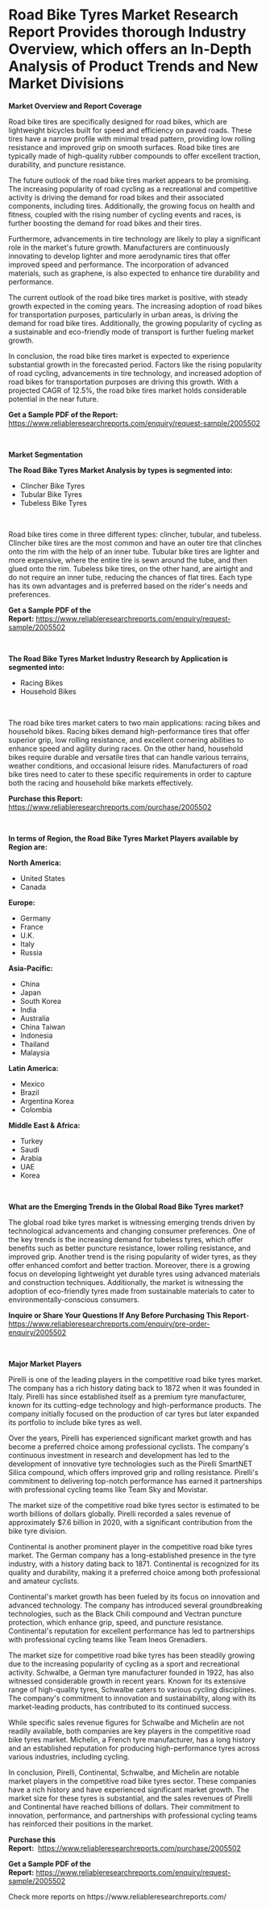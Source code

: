 <p><h1>Road Bike Tyres Market Research Report Provides thorough Industry Overview, which offers an In-Depth Analysis of Product Trends and New Market Divisions</h1></p><p><strong>Market Overview and Report Coverage</strong></p>
<p><p>Road bike tires are specifically designed for road bikes, which are lightweight bicycles built for speed and efficiency on paved roads. These tires have a narrow profile with minimal tread pattern, providing low rolling resistance and improved grip on smooth surfaces. Road bike tires are typically made of high-quality rubber compounds to offer excellent traction, durability, and puncture resistance.</p><p>The future outlook of the road bike tires market appears to be promising. The increasing popularity of road cycling as a recreational and competitive activity is driving the demand for road bikes and their associated components, including tires. Additionally, the growing focus on health and fitness, coupled with the rising number of cycling events and races, is further boosting the demand for road bikes and their tires.</p><p>Furthermore, advancements in tire technology are likely to play a significant role in the market's future growth. Manufacturers are continuously innovating to develop lighter and more aerodynamic tires that offer improved speed and performance. The incorporation of advanced materials, such as graphene, is also expected to enhance tire durability and performance.</p><p>The current outlook of the road bike tires market is positive, with steady growth expected in the coming years. The increasing adoption of road bikes for transportation purposes, particularly in urban areas, is driving the demand for road bike tires. Additionally, the growing popularity of cycling as a sustainable and eco-friendly mode of transport is further fueling market growth.</p><p>In conclusion, the road bike tires market is expected to experience substantial growth in the forecasted period. Factors like the rising popularity of road cycling, advancements in tire technology, and increased adoption of road bikes for transportation purposes are driving this growth. With a projected CAGR of 12.5%, the road bike tires market holds considerable potential in the near future.</p></p>
<p><strong>Get a Sample PDF of the Report:</strong> <a href="https://www.reliableresearchreports.com/enquiry/request-sample/2005502">https://www.reliableresearchreports.com/enquiry/request-sample/2005502</a></p>
<p>&nbsp;</p>
<p><strong>Market Segmentation</strong></p>
<p><strong>The Road Bike Tyres Market Analysis by types is segmented into:</strong></p>
<p><ul><li>Clincher Bike Tyres</li><li>Tubular Bike Tyres</li><li>Tubeless Bike Tyres</li></ul></p>
<p>&nbsp;</p>
<p><p>Road bike tires come in three different types: clincher, tubular, and tubeless. Clincher bike tires are the most common and have an outer tire that clinches onto the rim with the help of an inner tube. Tubular bike tires are lighter and more expensive, where the entire tire is sewn around the tube, and then glued onto the rim. Tubeless bike tires, on the other hand, are airtight and do not require an inner tube, reducing the chances of flat tires. Each type has its own advantages and is preferred based on the rider's needs and preferences.</p></p>
<p><strong>Get a Sample PDF of the Report:</strong>&nbsp;<a href="https://www.reliableresearchreports.com/enquiry/request-sample/2005502">https://www.reliableresearchreports.com/enquiry/request-sample/2005502</a></p>
<p>&nbsp;</p>
<p><strong>The Road Bike Tyres Market Industry Research by Application is segmented into:</strong></p>
<p><ul><li>Racing Bikes</li><li>Household Bikes</li></ul></p>
<p>&nbsp;</p>
<p><p>The road bike tires market caters to two main applications: racing bikes and household bikes. Racing bikes demand high-performance tires that offer superior grip, low rolling resistance, and excellent cornering abilities to enhance speed and agility during races. On the other hand, household bikes require durable and versatile tires that can handle various terrains, weather conditions, and occasional leisure rides. Manufacturers of road bike tires need to cater to these specific requirements in order to capture both the racing and household bike markets effectively.</p></p>
<p><strong>Purchase this Report:</strong>&nbsp; <a href="https://www.reliableresearchreports.com/purchase/2005502">https://www.reliableresearchreports.com/purchase/2005502</a></p>
<p>&nbsp;</p>
<p><strong>In terms of Region, the Road Bike Tyres Market Players available by Region are:</strong></p>
<p>
    <p> <strong> North America: </strong>
        <ul>
            <li>United States</li>
            <li>Canada</li>
        </ul>
        </p> 
    <p> <strong> Europe: </strong>
        <ul>
            <li>Germany</li>
            <li>France</li>
            <li>U.K.</li>
            <li>Italy</li>
            <li>Russia</li>
        </ul>
        </p> 
    <p> <strong> Asia-Pacific: </strong>
        <ul>
            <li>China</li>
            <li>Japan</li>
            <li>South Korea</li>
            <li>India</li>
            <li>Australia</li>
            <li>China Taiwan</li>
            <li>Indonesia</li>
            <li>Thailand</li>
            <li>Malaysia</li>
        </ul>
        </p> 
    <p> <strong> Latin America: </strong>
        <ul>
            <li>Mexico</li>
            <li>Brazil</li>
            <li>Argentina Korea</li>
            <li>Colombia</li>
        </ul>
        </p> 
    <p> <strong> Middle East & Africa: </strong>
        <ul>
            <li>Turkey</li>
            <li>Saudi</li>
            <li>Arabia</li>
            <li>UAE</li>
            <li>Korea</li>
        </ul>
    </p>
    </p>
<p>&nbsp;</p>
<p><strong>What are the Emerging Trends in the Global Road Bike Tyres market?</strong></p>
<p><p>The global road bike tyres market is witnessing emerging trends driven by technological advancements and changing consumer preferences. One of the key trends is the increasing demand for tubeless tyres, which offer benefits such as better puncture resistance, lower rolling resistance, and improved grip. Another trend is the rising popularity of wider tyres, as they offer enhanced comfort and better traction. Moreover, there is a growing focus on developing lightweight yet durable tyres using advanced materials and construction techniques. Additionally, the market is witnessing the adoption of eco-friendly tyres made from sustainable materials to cater to environmentally-conscious consumers.</p></p>
<p><strong>Inquire or Share Your Questions If Any Before Purchasing This Report</strong>- <a href="https://www.reliableresearchreports.com/enquiry/pre-order-enquiry/2005502">https://www.reliableresearchreports.com/enquiry/pre-order-enquiry/2005502</a></p>
<p>&nbsp;</p>
<p><strong>Major Market Players</strong></p>
<p><p>Pirelli is one of the leading players in the competitive road bike tyres market. The company has a rich history dating back to 1872 when it was founded in Italy. Pirelli has since established itself as a premium tyre manufacturer, known for its cutting-edge technology and high-performance products. The company initially focused on the production of car tyres but later expanded its portfolio to include bike tyres as well.</p><p>Over the years, Pirelli has experienced significant market growth and has become a preferred choice among professional cyclists. The company's continuous investment in research and development has led to the development of innovative tyre technologies such as the Pirelli SmartNET Silica compound, which offers improved grip and rolling resistance. Pirelli's commitment to delivering top-notch performance has earned it partnerships with professional cycling teams like Team Sky and Movistar.</p><p>The market size of the competitive road bike tyres sector is estimated to be worth billions of dollars globally. Pirelli recorded a sales revenue of approximately $7.6 billion in 2020, with a significant contribution from the bike tyre division.</p><p>Continental is another prominent player in the competitive road bike tyres market. The German company has a long-established presence in the tyre industry, with a history dating back to 1871. Continental is recognized for its quality and durability, making it a preferred choice among both professional and amateur cyclists.</p><p>Continental's market growth has been fueled by its focus on innovation and advanced technology. The company has introduced several groundbreaking technologies, such as the Black Chili compound and Vectran puncture protection, which enhance grip, speed, and puncture resistance. Continental's reputation for excellent performance has led to partnerships with professional cycling teams like Team Ineos Grenadiers.</p><p>The market size for competitive road bike tyres has been steadily growing due to the increasing popularity of cycling as a sport and recreational activity. Schwalbe, a German tyre manufacturer founded in 1922, has also witnessed considerable growth in recent years. Known for its extensive range of high-quality tyres, Schwalbe caters to various cycling disciplines. The company's commitment to innovation and sustainability, along with its market-leading products, has contributed to its continued success.</p><p>While specific sales revenue figures for Schwalbe and Michelin are not readily available, both companies are key players in the competitive road bike tyres market. Michelin, a French tyre manufacturer, has a long history and an established reputation for producing high-performance tyres across various industries, including cycling.</p><p>In conclusion, Pirelli, Continental, Schwalbe, and Michelin are notable market players in the competitive road bike tyres sector. These companies have a rich history and have experienced significant market growth. The market size for these tyres is substantial, and the sales revenues of Pirelli and Continental have reached billions of dollars. Their commitment to innovation, performance, and partnerships with professional cycling teams has reinforced their positions in the market.</p></p>
<p><strong>Purchase this Report:</strong>&nbsp;&nbsp;<a href="https://www.reliableresearchreports.com/purchase/2005502">https://www.reliableresearchreports.com/purchase/2005502</a></p>
<p></p>
<p><strong>Get a Sample PDF of the Report:</strong>&nbsp;<a href="https://www.reliableresearchreports.com/enquiry/request-sample/2005502">https://www.reliableresearchreports.com/enquiry/request-sample/2005502</a></p>
<p>Check more reports on https://www.reliableresearchreports.com/</p>